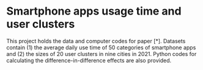# Smartphone apps usage time and user clusters
This project holds the data and computer codes for paper [*]. Datasets contain (1) the average daily use time of 50 categories of smartphone apps and (2) the sizes of 20 user clusters in nine cities in 2021. Python codes for calculating the difference-in-difference effects are also provided.

